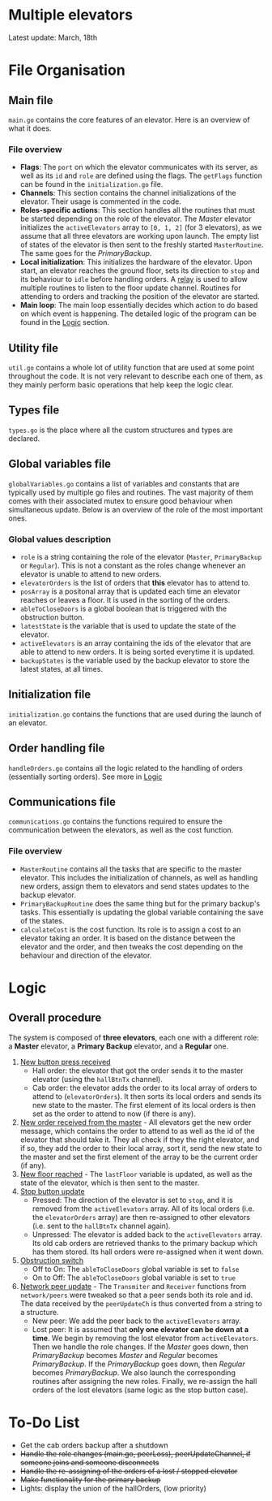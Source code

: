 Multiple elevators
======================

Latest update: March, 18th

# File Organisation

## Main file
`main.go` contains the core features of an elevator. Here is an overview of what it does.

### File overview
- **Flags**: The `port` on which the elevator communicates with its server, as well as its `id` and `role` are defined using the flags. The `getFlags` function can be found in the `initialization.go` file.
- **Channels**: This section contains the channel initializations of the elevator. Their usage is commented in the code.
- **Roles-specific actions**: This section handles all the routines that must be started depending on the role of the elevator. The _Master_ elevator initializes the `activeElevators` array to `[0, 1, 2]` (for 3 elevators), as we assume that all three elevators are working upon launch. The empty list of states of the elevator is then sent to the freshly started `MasterRoutine`. The same goes for the *PrimaryBackup*.
- **Local initialization**: This initializes the hardware of the elevator. Upon start, an elevator reaches the ground floor, sets its direction to `stop` and its behaviour to `idle` before handling orders. A <u>relay</u> is used to allow multiple routines to listen to the floor update channel. Routines for attending to orders and tracking the position of the elevator are started.
- **Main loop**: The main loop essentially decides which action to do based on which event is happening. The detailed logic of the program can be found in the [Logic](#Logic) section.

## Utility file
`util.go` contains a whole lot of utility function that are used at some point throughout the code. It is not very relevant to describe each one of them, as they mainly perform basic operations that help keep the logic clear.

## Types file
`types.go` is the place where all the custom structures and types are declared.

## Global variables file
`globalVariables.go` contains a list of variables and constants that are typically used by multiple go files and routines. The vast majority of them comes with their associated mutex to ensure good behaviour when simultaneous update. Below is an overview of the role of the most important ones.

### Global values description
- `role` is a string containing the role of the elevator (`Master`, `PrimaryBackup` or `Regular`). This is not a constant as the roles change whenever an elevator is unable to attend to new orders.
- `elevatorOrders` is the list of orders that **this** elevator has to attend to.
- `posArray` is a positonal array that is updated each time an elevator reaches or leaves a floor. It is used in the sorting of the orders.
- `ableToCloseDoors` is a global boolean that is triggered with the obstruction button.
- `latestState` is the variable that is used to update the state of the elevator.
- `activeElevators` is an array containing the ids of the elevator that are able to attend to new orders. It is being sorted everytime it is updated.
- `backupStates` is the variable used by the backup elevator to store the latest states, at all times.

## Initialization file
`initialization.go` contains the functions that are used during the launch of an elevator.

## Order handling file
`handleOrders.go` contains all the logic related to the handling of orders (essentially sorting orders). See more in [Logic](#Logic)

## Communications file
`communications.go` contains the functions required to ensure the communication between the elevators, as well as the cost function.
### File overview
- `MasterRoutine` contains all the tasks that are specific to the master elevator. This includes the initialization of channels, as well as handling new orders, assign them to elevators and send states updates to the backup elevator.
- `PrimaryBackupRoutine` does the same thing but for the primary backup's tasks. This essentially is updating the global variable containing the save of the states.
- `calculateCost` is the cost function. Its role is to assign a cost to an elevator taking an order. It is based on the distance between the elevator and the order, and then tweaks the cost depending on the behaviour and direction of the elevator.

# Logic

## Overall procedure
The system is composed of **three elevators**, each one with a different role: a **Master** elevator, a **Primary Backup** elevator, and a **Regular** one.
1. <u>New button press received</u>
    - Hall order: the elevator that got the order sends it to the master elevator (using the `hallBtnTx` channel).
    - Cab order: the elevator adds the order to its local array of orders to attend to (`elevatorOrders`). It then sorts its local orders and sends its new state to the master. The first element of its local orders is then set as the order to attend to now (if there is any).
2. <u>New order received from the master</u> - All elevators get the new order message, which contains the order to attend to as well as the id of the elevator that should take it. They all check if they the right elevator, and if so, they add the order to their local array, sort it, send the new state to the master and set the first element of the array to be the current order (if any).
3. <u>New floor reached</u> - The `lastFloor` variable is updated, as well as the state of the elevator, which is then sent to the master.
4. <u>Stop button update</u>
    - Pressed: The direction of the elevator is set to `stop`, and it is removed from the `activeElevators` array. All of its local orders (i.e. the `elevatorOrders` array) are then re-assigned to other elevators (i.e. sent to the `hallBtnTx` channel again).
    - Unpressed: The elevator is added back to the `activeElevators` array. Its old cab orders are retrieved thanks to the primary backup which has them stored. Its hall orders were re-assigned when it went down.
5. <u>Obstruction switch</u>
    - Off to On: The `ableToCloseDoors` global variable is set to `false`
    - On to Off: The `ableToCloseDoors` global variable is set to `true`
6. <u>Network peer update</u> - The `Transmiter` and `Receiver` functions from `network/peers` were tweaked so that a peer sends both its role and id. The data received by the `peerUpdateCh` is thus converted from a string to a structure.
    - New peer: We add the peer back to the `activeElevators` array.
    - Lost peer: It is assumed that **only one elevator can be down at a time**. We begin by removing the lost elevator from `activeElevators`. Then we handle the role changes. If the *Master* goes down, then *PrimaryBackup* becomes *Master* and *Regular* becomes *PrimaryBackup*. If the *PrimaryBackup* goes down, then *Regular* becomes *PrimaryBackup*. We also launch the corresponding routines after assigning the new roles. Finally, we re-assign the hall orders of the lost elevators (same logic as the stop button case).

# To-Do List
- Get the cab orders backup after a shutdown
- ~~Handle the role changes (main.go, peerLoss), peerUpdateChannel, if someone joins and someone disconnects~~
- ~~Handle the re-assigning of the orders of a lost / stopped elevator~~
- ~~Make functionality for the primary backup~~
- Lights: display the union of the hallOrders, (low priority)
